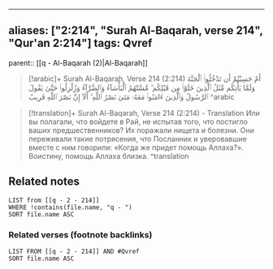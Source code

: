 
---
aliases: ["2:214", "Surah Al-Baqarah, verse 214", "Qur'an 2:214"]
tags: Qvref
---

parent:: [[q - Al-Baqarah (2)|Al-Baqarah]]

> [!arabic]+ Surah Al-Baqarah, Verse 214 (2:214)
> <span class="quran-arabic">أَمْ حَسِبْتُمْ أَن تَدْخُلُوا۟ ٱلْجَنَّةَ وَلَمَّا يَأْتِكُم مَّثَلُ ٱلَّذِينَ خَلَوْا۟ مِن قَبْلِكُم ۖ مَّسَّتْهُمُ ٱلْبَأْسَآءُ وَٱلضَّرَّآءُ وَزُلْزِلُوا۟ حَتَّىٰ يَقُولَ ٱلرَّسُولُ وَٱلَّذِينَ ءَامَنُوا۟ مَعَهُۥ مَتَىٰ نَصْرُ ٱللَّهِ ۗ أَلَآ إِنَّ نَصْرَ ٱللَّهِ قَرِيبٌ</span>
^arabic

> [!translation]+ Surah Al-Baqarah, Verse 214 (2:214) - Translation
> Или вы полагали, что войдете в Рай, не испытав того, что постигло ваших предшественников? Их поражали нищета и болезни. Они переживали такие потрясения, что Посланник и уверовавшие вместе с ним говорили: «Когда же придет помощь Аллаха?». Воистину, помощь Аллаха близка.
^translation



## Related notes
```dataview
LIST from [[q - 2 - 214]]
WHERE !contains(file.name, "q - ")
SORT file.name ASC
```

### Related verses (footnote backlinks)
```dataview
LIST FROM [[q - 2 - 214]] AND #Qvref
SORT file.name ASC
```

